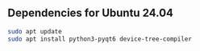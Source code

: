 ## Dependencies for Ubuntu 24.04

```bash
sudo apt update
sudo apt install python3-pyqt6 device-tree-compiler
```
